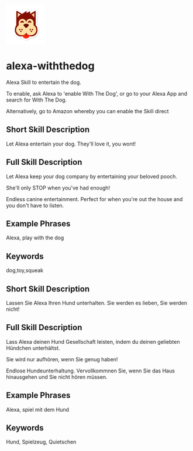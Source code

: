 ![Alt text](https://raw.githubusercontent.com/jewkesy/alexa-withthedog/master/icons/Dog_icon_s.png)

# alexa-withthedog
Alexa Skill to entertain the dog.

To enable, ask Alexa to 'enable With The Dog', or go to your Alexa App and search for With The Dog.

Alternatively, go to Amazon whereby you can enable the Skill direct

## Short Skill Description
Let Alexa entertain your dog.  They'll love it, you wont!

## Full Skill Description
Let Alexa keep your dog company by entertaining your beloved pooch.

She'll only STOP when you've had enough!

Endless canine entertainment.  Perfect for when you're out the house and you don't have to listen.

## Example Phrases
Alexa, play with the dog


## Keywords
dog,toy,squeak


## Short Skill Description
Lassen Sie Alexa Ihren Hund unterhalten. Sie werden es lieben, Sie werden nicht!


## Full Skill Description
Lass Alexa deinen Hund Gesellschaft leisten, indem du deinen geliebten Hündchen unterhältst.

Sie wird nur aufhören, wenn Sie genug haben!

Endlose Hundeunterhaltung. Vervollkommnen Sie, wenn Sie das Haus hinausgehen und Sie nicht hören müssen.

## Example Phrases
Alexa, spiel mit dem Hund

## Keywords
Hund, Spielzeug, Quietschen
